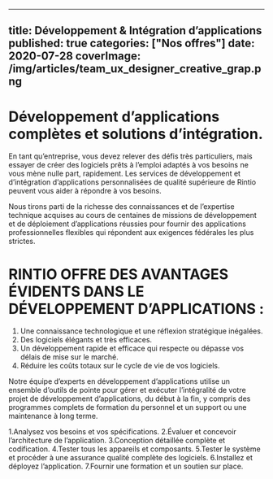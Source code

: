 ---
title: Développement & Intégration d’applications
published: true
categories: ["Nos offres"]
date: 2020-07-28
coverImage: /img/articles/team_ux_designer_creative_grap.png
-----

# Développement d’applications complètes et solutions d’intégration.

En tant qu’entreprise, vous devez relever des défis très particuliers, mais essayer de créer des logiciels prêts à l’emploi adaptés à vos besoins ne vous mène nulle part, rapidement. Les services de développement et d’intégration d’applications personnalisées de qualité supérieure de Rintio peuvent vous aider à répondre à vos besoins.

Nous tirons parti de la richesse des connaissances et de l’expertise technique acquises au cours de centaines de missions de développement et de déploiement d’applications réussies pour fournir des applications professionnelles flexibles qui répondent aux exigences fédérales les plus strictes.

# RINTIO OFFRE DES AVANTAGES ÉVIDENTS DANS LE DÉVELOPPEMENT D’APPLICATIONS :

   1. Une connaissance technologique et une réflexion stratégique inégalées.
   2. Des logiciels élégants et très efficaces.
   3. Un développement rapide et efficace qui respecte ou dépasse vos délais de mise sur le marché.
   4. Réduire les coûts totaux sur le cycle de vie de vos logiciels.

Notre équipe d’experts en développement d’applications utilise un ensemble d’outils de pointe pour gérer et exécuter l’intégralité de votre projet de développement d’applications, du début à la fin, y compris des programmes complets de formation du personnel et un support ou une maintenance à long terme.

  1.Analysez vos besoins et vos spécifications.
  2.Évaluer et concevoir l’architecture de l’application.
  3.Conception détaillée complète et codification.
  4.Tester tous les appareils et composants.
  5.Tester le système et procéder à une assurance qualité complète des logiciels.
  6.Installez et déployez l’application.
  7.Fournir une formation et un soutien sur place.